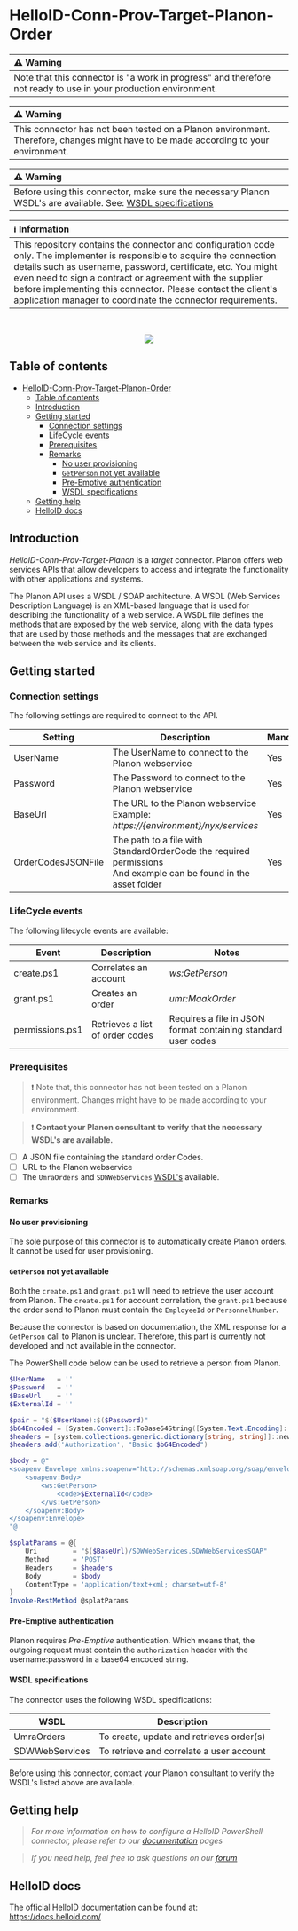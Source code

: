 
# HelloID-Conn-Prov-Target-Planon-Order

| :warning: Warning |
|:---------------------------|
| Note that this connector is "a work in progress" and therefore not ready to use in your production environment. |

| :warning: Warning |
|:---------------------------|
| This connector has not been tested on a Planon environment. Therefore, changes might have to be made according to your environment. |

| :warning: Warning |
|:---------------------------|
|Before using this connector, make sure the necessary Planon WSDL's are available. See: [WSDL specifications](#wsdl-specifications) |

| :information_source: Information |
|:---------------------------|
| This repository contains the connector and configuration code only. The implementer is responsible to acquire the connection details such as username, password, certificate, etc. You might even need to sign a contract or agreement with the supplier before implementing this connector. Please contact the client's application manager to coordinate the connector requirements. |
<br />
<p align="center">
  <img src="https://www.tools4ever.nl/connector-logos/planon-logo.png">
</p> 

## Table of contents

- [HelloID-Conn-Prov-Target-Planon-Order](#helloid-conn-prov-target-planon-order)
  - [Table of contents](#table-of-contents)
  - [Introduction](#introduction)
  - [Getting started](#getting-started)
    - [Connection settings](#connection-settings)
    - [LifeCycle events](#lifecycle-events)
    - [Prerequisites](#prerequisites)
    - [Remarks](#remarks)
      - [No user provisioning](#no-user-provisioning)
      - [`GetPerson` not yet available](#getperson-not-yet-available)
      - [Pre-Emptive authentication](#pre-emptive-authentication)
      - [WSDL specifications](#wsdl-specifications)
  - [Getting help](#getting-help)
  - [HelloID docs](#helloid-docs)

## Introduction

_HelloID-Conn-Prov-Target-Planon_ is a _target_ connector. Planon offers web services APIs that allow developers to access and integrate the functionality with other applications and systems.

The Planon API uses a WSDL / SOAP architecture. A WSDL (Web Services Description Language) is an XML-based language that is used for describing the functionality of a web service. A WSDL file defines the methods that are exposed by the web service, along with the data types that are used by those methods and the messages that are exchanged between the web service and its clients.

## Getting started

### Connection settings

The following settings are required to connect to the API.

| Setting| Description| Mandatory |
| --- | --- | --- |
| UserName| The UserName to connect to the Planon webservice| Yes|
| Password| The Password to connect to the Planon webservice| Yes|
| BaseUrl| The URL to the Planon webservice <br> Example: *https://{environment}/nyx/services*| Yes       |
| OrderCodesJSONFile | The path to a file with StandardOrderCode the required permissions<br> And example can be found in the asset folder| Yes|

### LifeCycle events

The following lifecycle events are available:

| Event  | Description| Notes |
|---|---|---|
| create.ps1| Correlates an account| *ws:GetPerson* |
| grant.ps1| Creates an order| *umr:MaakOrder* |
| permissions.ps1 | Retrieves a list of order codes | Requires a file in JSON format containing standard user codes |

### Prerequisites

> :exclamation: Note that, this connector has not been tested on a Planon environment. Changes might have to be made according to your environment.

> :exclamation: **Contact your Planon consultant to verify that the necessary WSDL's are available.**

- [ ] A JSON file containing the standard order Codes.
- [ ] URL to the Planon webservice
- [ ] The `UmraOrders` and `SDWWebServices` [WSDL's](#multiple-wsdl-specifications) available.

### Remarks

#### No user provisioning

The sole purpose of this connector is to automatically create Planon orders. It cannot be used for user provisioning.

#### `GetPerson` not yet available

Both the `create.ps1` and `grant.ps1` will need to retrieve the user account from Planon. The `create.ps1` for account correlation, the `grant.ps1` because the order send to Planon must contain the `EmployeeId` or `PersonnelNumber`.

Because the connector is based on documentation, the XML response for a `GetPerson` call to Planon is unclear. Therefore, this part is currently not developed and not available in the connector.

The PowerShell code below can be used to retrieve a person from Planon.

```powershell
$UserName   = ''
$Password   = ''
$BaseUrl    = ''
$ExternalId = ''

$pair = "$($UserName):$($Password)"
$b64Encoded = [System.Convert]::ToBase64String([System.Text.Encoding]::ASCII.GetBytes($pair))
$headers = [system.collections.generic.dictionary[string, string]]::new()
$headers.add('Authorization', "Basic $b64Encoded")

$body = @"
<soapenv:Envelope xmlns:soapenv="http://schemas.xmlsoap.org/soap/envelope/" xmlns:ws="http://www.tempsdw.org/SDWWebServices/v1/ws">
    <soapenv:Body>
        <ws:GetPerson>
            <code>$ExternalId</code>
        </ws:GetPerson>
    </soapenv:Body>
</soapenv:Envelope>
"@

$splatParams = @{
    Uri         = "$($BaseUrl)/SDWWebServices.SDWWebServicesSOAP"
    Method      = 'POST'
    Headers     = $headers
    Body        = $body
    ContentType = 'application/text+xml; charset=utf-8'
}
Invoke-RestMethod @splatParams
```

#### Pre-Emptive authentication

Planon requires _Pre-Emptive_ authentication. Which means that, the outgoing request must contain the `authorization` header with the username:password in a base64 encoded string.

#### WSDL specifications

The connector uses the following WSDL specifications:

| WSDL  | Description |
|---|---|
| UmraOrders | To create, update and retrieves order(s) |
| SDWWebServices | To retrieve and correlate a user account |

Before using this connector, contact your Planon consultant to verify the WSDL's listed above are available.

## Getting help

> _For more information on how to configure a HelloID PowerShell connector, please refer to our [documentation](https://docs.helloid.com/hc/en-us/articles/360012558020-Configure-a-custom-PowerShell-target-system) pages_

> _If you need help, feel free to ask questions on our [forum](https://forum.helloid.com)_

## HelloID docs

The official HelloID documentation can be found at: https://docs.helloid.com/
